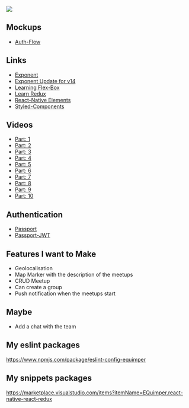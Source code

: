 ![](http://i.imgur.com/TQJYU2K.png)

## Mockups

- [Auth-Flow](https://drive.google.com/open?id=0B-wdzKw8lrR8ZjVzQXBtTm5vZXc)

## Links

- [Exponent](https://getexponent.com/)
- [Exponent Update for v14](https://blog.getexponent.com/exponent-sdk-v14-0-0-is-now-available-114def29f796#.n819ymu9i)
- [Learning Flex-Box](http://flexboxfroggy.com/)
- [Learn Redux](https://egghead.io/courses/getting-started-with-redux)
- [React-Native Elements](https://github.com/react-native-community/react-native-elements)
- [Styled-Components](https://github.com/styled-components/styled-components)

## Videos

- [Part: 1](https://youtu.be/qmNPpoVkY2Y)
- [Part: 2](https://youtu.be/_Mb-Q_A9ofU)
- [Part: 3](https://youtu.be/YTh3lZz-Vrg)
- [Part: 4](https://youtu.be/kSI_LuLKwT8)
- [Part: 5](https://youtu.be/kNkTQtRUH-M)
- [Part: 6](https://youtu.be/Op9Re9GUPkY)
- [Part: 7](https://youtu.be/jaV-WdErTaI)
- [Part: 8](https://youtu.be/z9YDYViAGS0)
- [Part: 9](https://youtu.be/vBic8O-c1oc)
- [Part: 10](https://youtu.be/FFD4lKZCHS0)

## Authentication

- [Passport](http://passportjs.org/)
- [Passport-JWT](https://www.npmjs.com/package/passport-jwt)

## Features I want to Make

- Geolocalisation
- Map Marker with the description of the meetups
- CRUD Meetup
- Can create a group
- Push notification when the meetups start

## Maybe

- Add a chat with the team

## My eslint packages

https://www.npmjs.com/package/eslint-config-equimper

## My snippets packages

https://marketplace.visualstudio.com/items?itemName=EQuimper.react-native-react-redux
